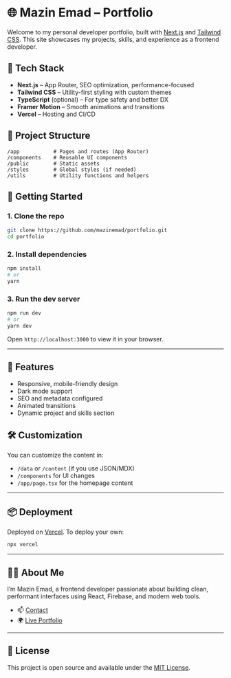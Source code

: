 # 🌐 Mazin Emad – Portfolio

Welcome to my personal developer portfolio, built with [Next.js](https://nextjs.org/) and [Tailwind CSS](https://tailwindcss.com/). This site showcases my projects, skills, and experience as a frontend developer.

## 🚀 Tech Stack

- **Next.js** – App Router, SEO optimization, performance-focused
- **Tailwind CSS** – Utility-first styling with custom themes
- **TypeScript** (optional) – For type safety and better DX
- **Framer Motion** – Smooth animations and transitions
- **Vercel** – Hosting and CI/CD

## 📁 Project Structure

```
/app           # Pages and routes (App Router)
/components    # Reusable UI components
/public        # Static assets
/styles        # Global styles (if needed)
/utils         # Utility functions and helpers
```

## 🧰 Getting Started

### 1. Clone the repo

```bash
git clone https://github.com/mazinemad/portfolio.git
cd portfolio
```

### 2. Install dependencies

```bash
npm install
# or
yarn
```

### 3. Run the dev server

```bash
npm run dev
# or
yarn dev
```

Open `http://localhost:3000` to view it in your browser.

---

## 🌟 Features

- Responsive, mobile-friendly design
- Dark mode support
- SEO and metadata configured
- Animated transitions
- Dynamic project and skills section

## 🛠️ Customization

You can customize the content in:

- `/data` or `/content` (if you use JSON/MDX)
- `/components` for UI changes
- `/app/page.tsx` for the homepage content

---

## 📦 Deployment

Deployed on [Vercel](https://vercel.com/). To deploy your own:

```bash
npx vercel
```

---

## 🙋‍♂️ About Me

I’m Mazin Emad, a frontend developer passionate about building clean, performant interfaces using React, Firebase, and modern web tools.

- 📫 [Contact](mazin0emd@gmail.com)
- 🌍 [Live Portfolio](https://yourdomain.com)

---

## 📄 License

This project is open source and available under the [MIT License](LICENSE).
